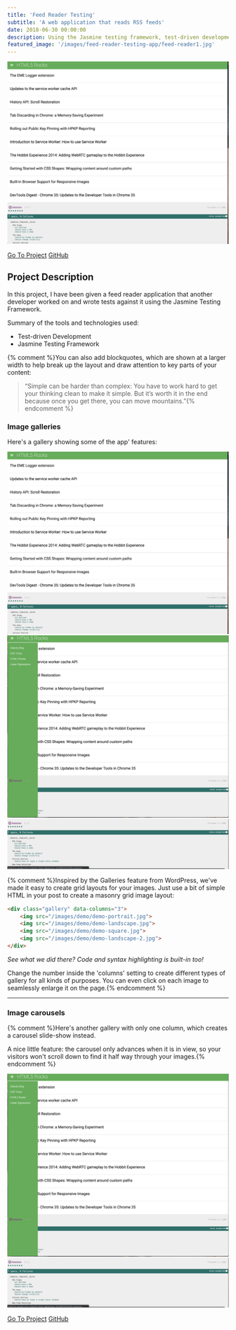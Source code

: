 ```yaml
---
title: 'Feed Reader Testing'
subtitle: 'A web application that reads RSS feeds'
date: 2018-06-30 00:00:00
description: Using the Jasmine testing framework, test-driven development techniques were used here to write tests against a pre-existing RSS feed reader application. 
featured_image: '/images/feed-reader-testing-app/feed-reader1.jpg'
---
```


![](/images/feed-reader-testing-app/feed-reader1.jpg)

<a href="https://master.dcbnt4zvmq74e.amplifyapp.com/#" class="button button--large">Go To Project</a>
<a href="https://github.com/amar086/frontend-nanodegree-feedreader" class="button button--large">GitHub</a>

## Project Description

In this project, I have been given a feed reader application that another developer worked on and wrote tests against it using the Jasmine Testing Framework.

Summary of the tools and technologies used:

* Test-driven Development
* Jasmine Testing Framework


{% comment %}You can also add blockquotes, which are shown at a larger width to help break up the layout and draw attention to key parts of your content:

> “Simple can be harder than complex: You have to work hard to get your thinking clean to make it simple. But it’s worth it in the end because once you get there, you can move mountains.”{% endcomment %}



### Image galleries

Here's a gallery showing some of the app' features:

<div class="gallery" data-columns="3">
	<img src="/images/feed-reader-testing-app/feed-reader1.jpg">
	<img src="/images/feed-reader-testing-app/feed-reader2.jpg">
	<img src="/images/feed-reader-testing-app/feed-reader3.jpg">
</div>

{% comment %}Inspired by the Galleries feature from WordPress, we've made it easy to create grid layouts for your images. Just use a bit of simple HTML in your post to create a masonry grid image layout:

```html
<div class="gallery" data-columns="3">
    <img src="/images/demo/demo-portrait.jpg">
    <img src="/images/demo/demo-landscape.jpg">
    <img src="/images/demo/demo-square.jpg">
    <img src="/images/demo/demo-landscape-2.jpg">
</div>
```

*See what we did there? Code and syntax highlighting is built-in too!*

Change the number inside the 'columns' setting to create different types of gallery for all kinds of purposes. You can even click on each image to seamlessly enlarge it on the page.{% endcomment %}

---

### Image carousels

{% comment %}Here's another gallery with only one column, which creates a carousel slide-show instead.

A nice little feature: the carousel only advances when it is in view, so your visitors won't scroll down to find it half way through your images.{% endcomment %}

<div class="gallery" data-columns="1">
	<img src="/images/feed-reader-testing-app/feed-reader2.jpg">
	<img src="/images/feed-reader-testing-app/feed-reader3.jpg">
</div>


<a href="https://master.dcbnt4zvmq74e.amplifyapp.com/#" class="button button--large">Go To Project</a>
<a href="https://github.com/amar086/frontend-nanodegree-feedreader" class="button button--large">GitHub</a>
